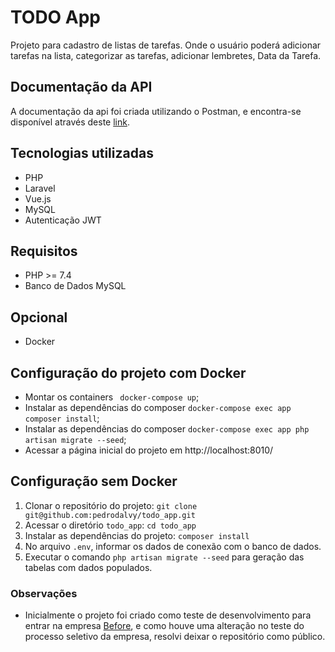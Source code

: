 # TODO App
Projeto para cadastro de listas de tarefas. Onde o usuário poderá adicionar tarefas na lista, categorizar as tarefas, adicionar lembretes, Data da Tarefa.

## Documentação da API
A documentação da api foi criada utilizando o Postman, e encontra-se disponível
através deste [link](https://documenter.getpostman.com/view/11654668/SztK35W4?version=latest).

## Tecnologias utilizadas
- PHP
- Laravel
- Vue.js
- MySQL
- Autenticação JWT

## Requisitos
- PHP >= 7.4
- Banco de Dados MySQL

## Opcional
- Docker

## Configuração do projeto com Docker
- Montar os containers `` docker-compose up``;
- Instalar as dependências do composer `` docker-compose exec app composer install ``;
- Instalar as dependências do composer `` docker-compose exec app php artisan migrate --seed ``;
- Acessar a página inicial do projeto em http://localhost:8010/

## Configuração sem Docker
1. Clonar o repositório do projeto: `git clone git@github.com:pedrodalvy/todo_app.git`
2. Acessar o diretório `todo_app`: `cd todo_app`
3. Instalar as dependências do projeto: `composer install`
4. No arquivo `.env`, informar os dados de conexão com o banco de dados.
5. Executar o comando `php artisan migrate --seed` para geração das tabelas com dados populados.

### Observações
- Inicialmente o projeto foi criado como teste de desenvolvimento para entrar na empresa [Before](https://www.before.com.br/), 
 e como houve uma alteração no teste do processo seletivo da empresa, resolvi deixar o repositório como público.